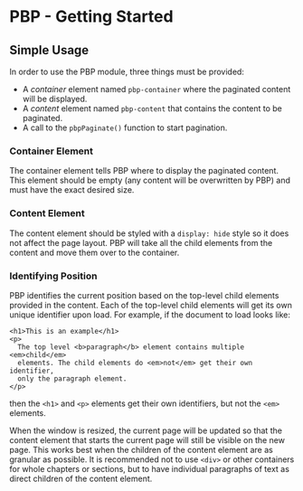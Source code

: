 # PBP - Getting Started

## Simple Usage

In order to use the PBP module, three things must be provided:

- A _container_ element named `pbp-container` where the paginated
  content will be displayed.
- A _content_ element named `pbp-content` that contains the content to be
  paginated.
- A call to the `pbpPaginate()` function to start pagination.


### Container Element

The container element tells PBP where to display the paginated content. This
element should be empty (any content will be overwritten by PBP) and must have
the exact desired size.

### Content Element

The content element should be styled with a `display: hide` style so it does
not affect the page layout. PBP will take all the child elements from the
content and move them over to the container.

### Identifying Position

PBP identifies the current position based on the top-level child elements
provided in the content. Each of the top-level child elements will get
its own unique identifier upon load. For example, if the document to load
looks like:

```
<h1>This is an example</h1>
<p>
  The top level <b>paragraph</b> element contains multiple <em>child</em>
  elements. The child elements do <em>not</em> get their own identifier,
  only the paragraph element.
</p>
```

then the `<h1>` and `<p>` elements get their own identifiers, but not the
`<em>` elements.

When the window is resized, the current
page will be updated so that the content element that starts the current
page will still be visible on the new page. This works best when the
children of the content element are as granular as possible. It is recommended
not to use `<div>` or other containers for whole chapters or sections, but to
have individual paragraphs of text as direct children of the content element.
